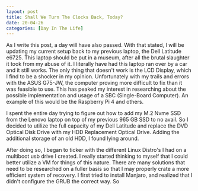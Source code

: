 ```yaml
---
layout: post
title: Shall We Turn The Clocks Back, Today?
date: 20-04-26
categories: [Day In The Life]
---
```


As I write this post, a day will have also passed. With that stated, I will be updating my current setup back to my previous laptop, the Dell Latitude e6725. This laptop should be put in a museum, after all the brutal slaughter it took from my abuse of it. I literally have had this laptop ran over by a car and it still works. The only thing that doesn't work is the LCD Display, which I find to be a shocker in my opinion. Unfortunately with my trails and errors with the ASUS G75-JW, the computer proving more difficult to fix than it was feasible to use. This has peaked my interest in researching about the possible implementation and usage of a SBC (Single-Board Computer). An example of this would be the Raspberry Pi 4 and others.

I spent the entire day trying to figure out how to add my M.2 Nvme SSD from the Lenovo laptop on top of my previous 965 GB SSD to no avail. So I decided to utilize the full capacity of my Dell Latitude and replace the DVD Optical Disk Drive with my HDD Replacement Optical Drive. Adding the additional storage of an old HDD, I found lying around.

After doing so, I began to ticker with the different Linux Distro's I had on a multiboot usb drive I created. I really started thinking to myself that I could better utilize a VM for things of this nature. There are many solutions that need to be researched on a fuller basis so that I may properly crate a more efficient system of recovery. I first tried to install Manjaro, and realized that I didn't configure the GRUB the correct way. So
